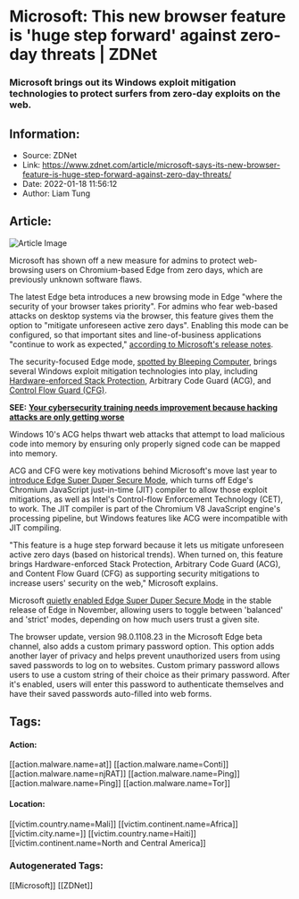 # Microsoft: This new browser feature is 'huge step forward' against zero-day threats | ZDNet
### Microsoft brings out its Windows exploit mitigation technologies to protect surfers from zero-day exploits on the web.

## Information:
+ Source: ZDNet
+ Link: https://www.zdnet.com/article/microsoft-says-its-new-browser-feature-is-huge-step-forward-against-zero-day-threats/
+ Date: 2022-01-18 11:56:12
+ Author: Liam Tung


## Article:
![Article Image](https://www.zdnet.com/a/img/resize/11e6b44ed58323dd4ca2edad367cc9df74cf77d7/2022/01/18/f6f5b7c0-e9f4-4336-be01-9c5233689785/shutterstock-608208689.jpg?width=770&height=578&fit=crop&auto=webp)

Microsoft has shown off a new measure for admins to protect web-browsing users on Chromium-based Edge from zero days, which are previously unknown software flaws. 

The latest Edge beta introduces a new browsing mode in Edge "where the security of your browser takes priority". For admins who fear web-based attacks on desktop systems via the browser, this feature gives them the option to "mitigate unforeseen active zero days". Enabling this mode can be configured, so that important sites and line-of-business applications "continue to work as expected," [according to Microsoft's release notes](https://docs.microsoft.com/en-us/deployedge/microsoft-edge-relnote-beta-channel#version-980110823-january-14). 


The security-focused Edge mode, [spotted by Bleeping Computer](https://www.bleepingcomputer.com/news/microsoft/microsoft-edge-will-mitigate-unforeseen-active-zero-day-bugs/), brings several Windows exploit mitigation technologies into play, including [Hardware-enforced Stack Protection](https://www.zdnet.com/article/microsoft-announces-new-hardware-enforced-stack-protection-feature/), Arbitrary Code Guard (ACG), and [Control Flow Guard (CFG)](https://www.zdnet.com/article/microsofts-control-flow-guard-comes-to-rust-and-llvm-compilers/). 

**SEE:** [**Your cybersecurity training needs improvement because hacking attacks are only getting worse**](https://www.zdnet.com/article/your-cybersecurity-training-needs-improvement-because-hacking-attacks-are-only-getting-worse/#link=%7B%22linkText%22:%22Your%20cybersecurity%20training%20needs%20improvement%20because%20hacking%20attacks%20are%20only%20getting%20worse%22,%22target%22:%22_blank%22,%22href%22:%22https://www.zdnet.com/article/your-cybersecurity-training-needs-improvement-because-hacking-attacks-are-only-getting-worse/%22,%22role%22:%22standard%22,%22absolute%22:%22%22%7D)

Windows 10's ACG helps thwart web attacks that attempt to load malicious code into memory by ensuring only properly signed code can be mapped into memory.

ACG and CFG were key motivations behind Microsoft's move last year to [introduce Edge Super Duper Secure Mode](https://www.zdnet.com/article/edge-super-duper-secure-mode-turns-off-the-javascript-jit-compiler-for-extra-security/), which turns off Edge's Chromium JavaScript just-in-time (JIT) compiler to allow those exploit mitigations, as well as Intel's Control-flow Enforcement Technology (CET), to work. The JIT compiler is part of the Chromium V8 JavaScript engine's processing pipeline, but Windows features like ACG were incompatible with JIT compiling. 

"This feature is a huge step forward because it lets us mitigate unforeseen active zero days (based on historical trends). When turned on, this feature brings Hardware-enforced Stack Protection, Arbitrary Code Guard (ACG), and Content Flow Guard (CFG) as supporting security mitigations to increase users' security on the web," Microsoft explains. 






Microsoft [quietly enabled Edge Super Duper Secure Mode](https://twitter.com/spoofyroot/status/1462871833942773763) in the stable release of Edge in November, allowing users to toggle between 'balanced' and 'strict' modes, depending on how much users trust a given site.   

The browser update, version 98.0.1108.23 in the Microsoft Edge beta channel, also adds a custom primary password option. This option adds another layer of privacy and helps prevent unauthorized users from using saved passwords to log on to websites. Custom primary password allows users to use a custom string of their choice as their primary password. After it's enabled, users will enter this password to authenticate themselves and have their saved passwords auto-filled into web forms.





## Tags:

#### Action:
[[action.malware.name=at]] [[action.malware.name=Conti]] [[action.malware.name=njRAT]] [[action.malware.name=Ping]] [[action.malware.name=Ping]] [[action.malware.name=Tor]]

#### Location:
[[victim.country.name=Mali]] [[victim.continent.name=Africa]] [[victim.city.name=]] [[victim.country.name=Haiti]] [[victim.continent.name=North and Central America]]

### Autogenerated Tags:
[[Microsoft]] [[ZDNet]]

